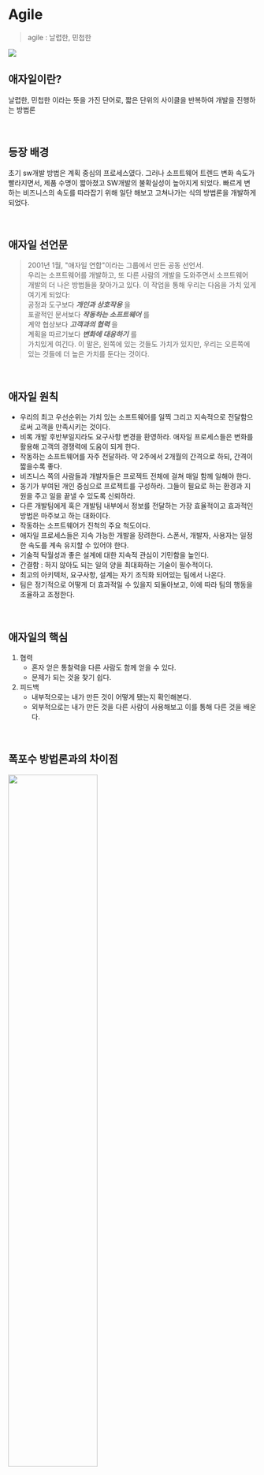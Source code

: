 # Agile
> agile : 날렵한, 민첩한    

<img src="images/Agile/agile.png" />

<br>

## 애자일이란?
날렵한, 민첩한 이라는 뜻을 가진 단어로, 짧은 단위의 사이클을 반복하여 개발을 진행하는 방법론

<br>

## 등장 배경
초기 sw개발 방법은 계획 중심의 프로세스였다. 그러나 소프트웨어 트렌드 변화 속도가 빨라지면서, 제품 수명이 짧아졌고 SW개발의 불확실성이 높아지게 되었다. 빠르게 변하는 비즈니스의 속도를 따라잡기 위해 일단 해보고 고쳐나가는 식의 방법론을 개발하게 되었다.

<br>

## 애자일 선언문
> 2001년 1월, "애자일 연합"이라는 그룹에서 만든 공동 선언서.   
우리는 소프트웨어를 개발하고, 또 다른 사람의 개발을 도와주면서 소프트웨어 개발의 더 나은 방법들을 찾아가고 있다. 
이 작업을 통해 우리는 다음을 가치 있게 여기게 되었다:   
공정과 도구보다  **_개인과 상호작용_** 을   
포괄적인 문서보다 **_작동하는 소프트웨어_** 를   
계약 협상보다 **_고객과의 협력_** 을   
계획을 따르기보다 **_변화에 대응하기_** 를   
가치있게 여긴다. 이 말은, 왼쪽에 있는 것들도 가치가 있지만, 우리는 오른쪽에 있는 것들에 더 높은 가치를 둔다는 것이다.

<br>

## 애자일 원칙
- 우리의 최고 우선순위는 가치 있는 소프트웨어를 일찍 그리고 지속적으로 전달함으로써 고객을 만족시키는 것이다.
- 비록 개발 후반부일지라도 요구사항 변경을 환영하라. 애자일 프로세스들은 변화를 활용해 고객의 경쟁력에 도움이 되게 한다. 
- 작동하는 소프트웨어를 자주 전달하라. 약 2주에서 2개월의 간격으로 하되, 간격이 짧을수록 좋다.
- 비즈니스 쪽의 사람들과 개발자들은 프로젝트 전체에 걸쳐 매일 함께 일해야 한다.
- 동기가 부여된 개인 중심으로 프로젝트를 구성하라. 그들이 필요로 하는 환경과 지원을 주고 일을 끝낼 수 있도록 신뢰하라. 
- 다른 개발팀에게 혹은 개발팀 내부에서 정보를 전달하는 가장 효율적이고 효과적인 방법은 마주보고 하는 대화이다.  
- 작동하는 소프트웨어가 진척의 주요 척도이다. 
- 애자일 프로세스들은 지속 가능한 개발을 장려한다. 스폰서, 개발자, 사용자는 일정한 속도를 계속 유지할 수 있어야 한다.  
- 기술적 탁월성과 좋은 설계에 대한 지속적 관심이 기민함을 높인다. 
- 간결함 : 하지 않아도 되는 일의 양을 최대화하는 기술이 필수적이다. 
- 최고의 아키텍처, 요구사항, 설계는 자기 조직화 되어있는 팀에서 나온다.
- 팀은 정기적으로 어떻게 더 효과적일 수 있을지 되둘아보고, 이에 따라 팀의 행동을 조율하고 조정한다.


<br>

## 애자일의 핵심
1. 협력
    - 혼자 얻은 통찰력을 다른 사람도 함께 얻을 수 있다.
    - 문제가 되는 것을 찾기 쉽다.
2. 피드백
    - 내부적으로는 내가 만든 것이 어떻게 됐는지 확인해본다.
    - 외부적으로는 내가 만든 것을 다른 사람이 사용해보고 이를 통해 다른 것을 배운다.


<br>


## 폭포수 방법론과의 차이점
<img src="images/Agile/폭포수.png" width="60%" />
<br>

1. 계획중심 vs 고객중심
    - 폭포수 방법론: 포르젝트를 시작하기 전, 프로젝트 전체에 대한 일정을 세우고 이에 따라 진행한다.
    - 애자일: 계획을 수립하되, 현재 시점에 중요하거나 확정된 내용을 중심적으로 수립한다.  
      프로젝트 상황에 따라 계획은 변경될 수 있다는 사실을 인지하며, 고객이 중요하게 생각하는 기능을 개발하는 것이 먼저이다.
2. 빅뱅 릴리즈 vs 작은 릴리즈
    - 폭포수 방법론: 프로젝트가 종료되는 시점에 모든 기능이 공개된다.
    - 애자일: 이터레이션이라는 일정 기간 단위로 완성되는 기능을 공개한다.
3. 산출물 중심 vs 동작하는 sw 중심
    - 폭포수: 계획된 단계별로 산출물이 작성되었는지 여부를 확인함으로써 프로젝트 진행을 체크한다.
    - 애자일: 소프트웨어가 제대로 동작하는지 여부를 확인함으로써 프로젝트 진행을 체크한다.

- 애자일 방법론을 도입하려는 이유
    - 제품을 적기에 출시하기 위해
    - 개발 비용을 줄이기 위해
    - 소프트웨어 품질 향상을 위해

<br>

## 애자일 방법론의 종류
- 스크럼(Scrum) : 켄 슈와버 / 제프 서덜랜드
- 적응형 소프트웨어 개발 방법론(Adaptive Software Development, ASD) : 짐 하이스미스
- 기능 주도 개발방법론(Feature Driven Development, FDD): 피터 코드/제프 드루카
- 동적 시스템 개발 방법론(Dynamic Systems Development Method: DSDM): 데인포크너
- 크리스탈 패밀리: 앨리스테어 코번
- 익스트림 프로그래밍: (eXtreme Programming, XP): 켄트, 벡/에릭 감마
- 린(Lean) 소프트웨어 개발 방법론: 메리 포펜딕 / 톰 포펜딕
- 애자일UP(Agile Inified Process, AUP): 스콧 앰블러   
이 중에서 세계적으로 널리 사용 중인 애자일 방법론은 **스크럼(SCRUM)** 이다.

<br> <hr>

# SCRUM
> 프로젝트 관리를 위한 애자일 방법론 중 하나이다.   

<img src="images/Agile/scrum.jpg"/>

<br>

## 스크럼 진행 과정
1. 제품 백로그 작성
2. 스프린트 계획 미팅
3. 스프린트 백로그 작성
4. 일일 스크럼 미팅
5. 제품 개발
6. 스트린트 리뷰 미팅
7. 스프린트 회고
8. 다음 스프린트 시작

<br>

## 스크럼 역할자
1. 제품 책임자: 제품 기능 목록에 대한 제품 백로그를 만들고 우선순위를 조정하거나 새로운 항목을 추가하는 일을 관리.
2. 스크럼 마스터: 스크럼의 원칙을 지키며 스크럼 팀이 개발을 진행할 수 있도록 지원.
3. 스크럼 팀: 각 스프린트 기간동안 구현해야 할 기능을 사용자 스토리로 도출하고 구현. 보통 5-9명의 팀으로 구성됨.

<br> 

## 스크럼 구성요소
1. 스프린트(Sprint) - 1~4주 단위의 반복 개발 기간
2. 3가지 미팅 - 일일 스크럼, 스프린트 계획, 스프린트 리뷰
    - 일일 스크럼 - 매일 진행되는 상황 공유 회의. 짧은 시간동안 진행된다.
    - 스프린트 계획 - 하나의 스프린트에 대한 목표를 설정함. 진행할 항목과 담당자를 배정
    - 스프린트 리뷰 - 해당 스프린트의 결과물을 확인하는 회의.해당 스프린트동안 제작된 모든 결과물에 대한 시뮬레이션을 돌려봄. 이후, 잘된 점과 개선 사항 등을 공유
3. 3가지 산출물 - 제품 백로그, 스프린트 백로그, 소멸 차트
    - 제품 백로그 - 기능의 우선순위를 정리한 것
    - 스프린트 백로그 - 하나의 스프린트 기간동안 개발할 목록
    - 소멸차트 - 개발 완료까지 남은 작업량을 보여주는 그래프

<br>


<br>

## 스크럼 특징
- 매 스프린트마다 생산되는 실행 가능한 제품을 통해 사용자와 의견 교류 가능
- 지속적인 소통으로, 발생하는 문제는 즉시 해결이 가능하므로 비용 절감이 되고 품질을 높일 수 있음
- 프로젝트 진행 상황 확인 가능
- 제대로 정의되지 않은 작업은 부정확한 결과 초래 가능

